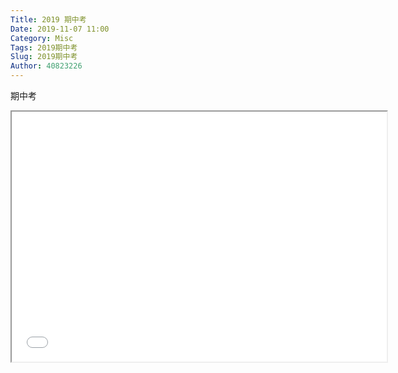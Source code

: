 ```yaml
---
Title: 2019 期中考
Date: 2019-11-07 11:00
Category: Misc
Tags: 2019期中考
Slug: 2019期中考
Author: 40823226
---
```


期中考

<!-- PELICAN_END_SUMMARY -->

<p><iframe width="600" height="400" src="//www.youtube.com/embed/9HnjlVn2iO8" allowfullscreen="allowfullscreen"></iframe>